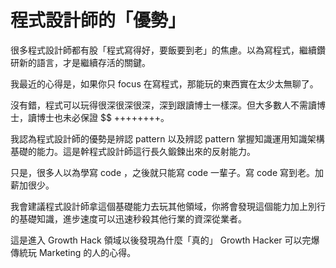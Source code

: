# 程式設計師的「優勢」

很多程式設計師都有股「程式寫得好，要飯要到老」的焦慮。以為寫程式，繼續鑽研新的語言，才是繼續存活的關鍵。

我最近的心得是，如果你只 focus 在寫程式，那能玩的東西實在太少太無聊了。

沒有錯，程式可以玩得很深很深很深，深到跟讀博士一樣深。但大多數人不需讀博士，讀博士也未必保證 $$ ++++++++。

我認為程式設計師的優勢是辨認 pattern 以及辨認 pattern 掌握知識運用知識架構基礎的能力。這是幹程式設計師這行長久鍛鍊出來的反射能力。

只是，很多人以為學寫 code ，之後就只能寫 code 一輩子。寫 code 寫到老。加薪加很少。

我會建議程式設計師拿這個基礎能力去玩其他領域，你將會發現這個能力加上別行的基礎知識，進步速度可以迅速秒殺其他行業的資深從業者。

這是進入 Growth Hack 領域以後發現為什麼「真的」 Growth Hacker 可以完爆傳統玩 Marketing 的人的心得。
